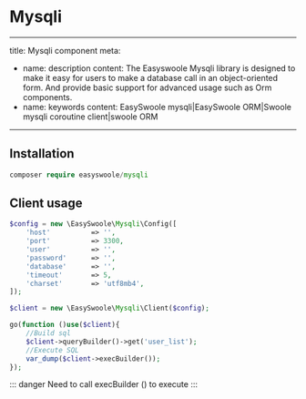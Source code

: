 # Mysqli

---
title: Mysqli component
meta:
  - name: description
    content: The Easyswoole Mysqli library is designed to make it easy for users to make a database call in an object-oriented form. And provide basic support for advanced usage such as Orm components.
  - name: keywords
    content:  EasySwoole mysqli|EasySwoole ORM|Swoole mysqli coroutine client|swoole ORM
---


## Installation

```php
composer require easyswoole/mysqli
```

## Client usage
```php
$config = new \EasySwoole\Mysqli\Config([
    'host'          => '',
    'port'          => 3300,
    'user'          => '',
    'password'      => '',
    'database'      => '',
    'timeout'       => 5,
    'charset'       => 'utf8mb4',
]);

$client = new \EasySwoole\Mysqli\Client($config);

go(function ()use($client){
    //Build sql
    $client->queryBuilder()->get('user_list');
    //Execute SQL
    var_dump($client->execBuilder());
});
```

::: danger
Need to call execBuilder () to execute
:::